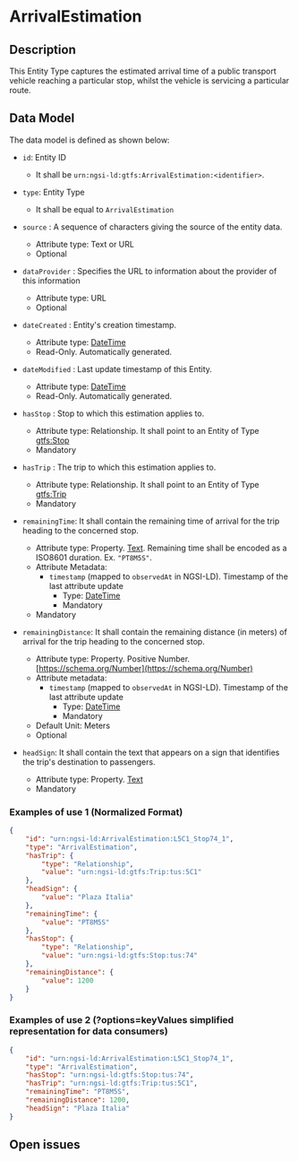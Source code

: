 # ArrivalEstimation

## Description

This Entity Type captures the estimated arrival time of a public transport
vehicle reaching a particular stop, whilst the vehicle is servicing a particular
route.

## Data Model

The data model is defined as shown below:

-   `id`: Entity ID

    -   It shall be `urn:ngsi-ld:gtfs:ArrivalEstimation:<identifier>`.

-   `type`: Entity Type

    -   It shall be equal to `ArrivalEstimation`

- `source` : A sequence of characters giving the source of the entity data.
  - Attribute type: Text or URL
  - Optional

- `dataProvider` : Specifies the URL to information about the provider of this information
  - Attribute type: URL
  - Optional

-   `dateCreated` : Entity's creation timestamp.

    -   Attribute type: [DateTime](https://schema.org/DateTime)
    -   Read-Only. Automatically generated.

-   `dateModified` : Last update timestamp of this Entity.

    -   Attribute type: [DateTime](https://schema.org/DateTime)
    -   Read-Only. Automatically generated.

-   `hasStop` : Stop to which this estimation applies to.

    -   Attribute type: Relationship. It shall point to an Entity of Type
        [gtfs:Stop](../../Stop/doc/spec.md)
    -   Mandatory

-   `hasTrip` : The trip to which this estimation applies to.

    -   Attribute type: Relationship. It shall point to an Entity of Type
        [gtfs:Trip](../../Trip/doc/spec.md)
    -   Mandatory

-   `remainingTime`: It shall contain the remaining time of arrival for the trip
    heading to the concerned stop.

    -   Attribute type: Property. [Text](https://schema.org/Text). Remaining
        time shall be encoded as a ISO8601 duration. Ex. `"PT8M5S"`.
    -   Attribute Metadata:
        -   `timestamp` (mapped to `observedAt` in NGSI-LD). Timestamp of the
            last attribute update
            -   Type: [DateTime](https://schema.org/DateTime)
            -   Mandatory
    -   Mandatory

-   `remainingDistance`: It shall contain the remaining distance (in meters) of
    arrival for the trip heading to the concerned stop.

    -   Attribute type: Property. Positive Number.
        [https://schema.org/Number](https://schema.org/Number)
    -   Attribute metadata:
        -   `timestamp` (mapped to `observedAt` in NGSI-LD). Timestamp of the
            last attribute update
            -   Type: [DateTime](https://schema.org/DateTime)
            -   Mandatory
    -   Default Unit: Meters
    -   Optional

-   `headSign`: It shall contain the text that appears on a sign that identifies
    the trip's destination to passengers.
    -   Attribute type: Property. [Text](https://schema.org/Text)
    -   Mandatory

### Examples of use 1 (Normalized Format)

```json
{
    "id": "urn:ngsi-ld:ArrivalEstimation:L5C1_Stop74_1",
    "type": "ArrivalEstimation",
    "hasTrip": {
        "type": "Relationship",
        "value": "urn:ngsi-ld:gtfs:Trip:tus:5C1"
    },
    "headSign": {
        "value": "Plaza Italia"
    },
    "remainingTime": {
        "value": "PT8M5S"
    },
    "hasStop": {
        "type": "Relationship",
        "value": "urn:ngsi-ld:gtfs:Stop:tus:74"
    },
    "remainingDistance": {
        "value": 1200
    }
}
```

### Examples of use 2 (?options=keyValues simplified representation for data consumers)

```json
{
    "id": "urn:ngsi-ld:ArrivalEstimation:L5C1_Stop74_1",
    "type": "ArrivalEstimation",
    "hasStop": "urn:ngsi-ld:gtfs:Stop:tus:74",
    "hasTrip": "urn:ngsi-ld:gtfs:Trip:tus:5C1",
    "remainingTime": "PT8M5S",
    "remainingDistance": 1200,
    "headSign": "Plaza Italia"
}
```

## Open issues
